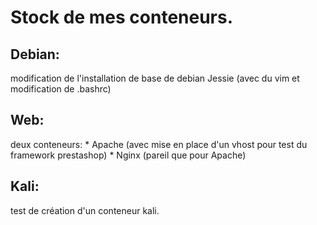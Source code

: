 <h1>Stock de mes conteneurs.</h1>

<h2>Debian:</h2>
modification de l'installation de base de debian Jessie (avec du vim et modification de .bashrc)

<h2>Web:</h2>
deux conteneurs:
* Apache (avec mise en place d'un vhost pour test du framework prestashop)
* Nginx (pareil que pour Apache)

<h2>Kali:</h2>
test de création d'un conteneur kali.

